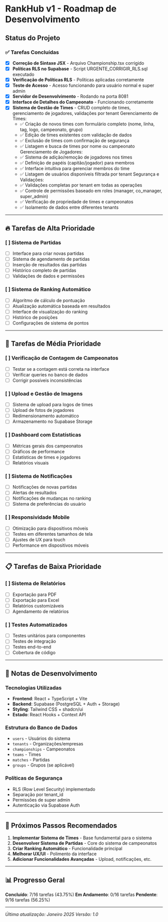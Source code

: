 # RankHub v1 - Roadmap de Desenvolvimento

## Status do Projeto

### ✅ Tarefas Concluídas

- [x] **Correção de Sintaxe JSX** - Arquivo Championship.tsx corrigido
- [x] **Políticas RLS no Supabase** - Script URGENTE_CORRIGIR_RLS.sql executado
- [x] **Verificação de Políticas RLS** - Políticas aplicadas corretamente
- [x] **Teste de Acesso** - Acesso funcionando para usuário normal e super admin
- [x] **Servidor de Desenvolvimento** - Rodando na porta 8081
- [x] **Interface de Detalhes do Campeonato** - Funcionando corretamente
- [x] **Sistema de Gestão de Times** - CRUD completo de times, gerenciamento de jogadores, validações por tenant
     Gerenciamento de Times:
    - ✅ Criação de novos times com formulário completo (nome, linha, tag, logo, campeonato, grupo)
    - ✅ Edição de times existentes com validação de dados
    - ✅ Exclusão de times com confirmação de segurança
    - ✅ Listagem e busca de times por nome ou campeonato
    Gerenciamento de Jogadores:
    - ✅ Sistema de adição/remoção de jogadores nos times
    - ✅ Definição de papéis (capitão/jogador) para membros
    - ✅ Interface intuitiva para gerenciar membros do time
    - ✅ Listagem de usuários disponíveis filtrada por tenant
    Segurança e Validações:
    - ✅ Validações completas por tenant em todas as operações
    - ✅ Controle de permissões baseado em roles (manager, co_manager, super_admin)
    - ✅ Verificação de propriedade de times e campeonatos
    - ✅ Isolamento de dados entre diferentes tenants

---

## 🔥 Tarefas de Alta Prioridade



### [ ] Sistema de Partidas
- [ ] Interface para criar novas partidas
- [ ] Sistema de agendamento de partidas
- [ ] Inserção de resultados das partidas
- [ ] Histórico completo de partidas
- [ ] Validações de dados e permissões

### [ ] Sistema de Ranking Automático
- [ ] Algoritmo de cálculo de pontuação
- [ ] Atualização automática baseada em resultados
- [ ] Interface de visualização do ranking
- [ ] Histórico de posições
- [ ] Configurações de sistema de pontos

---

## 🚀 Tarefas de Média Prioridade

### [ ] Verificação de Contagem de Campeonatos
- [ ] Testar se a contagem está correta na interface
- [ ] Verificar queries no banco de dados
- [ ] Corrigir possíveis inconsistências

### [ ] Upload e Gestão de Imagens
- [ ] Sistema de upload para logos de times
- [ ] Upload de fotos de jogadores
- [ ] Redimensionamento automático
- [ ] Armazenamento no Supabase Storage

### [ ] Dashboard com Estatísticas
- [ ] Métricas gerais dos campeonatos
- [ ] Gráficos de performance
- [ ] Estatísticas de times e jogadores
- [ ] Relatórios visuais

### [ ] Sistema de Notificações
- [ ] Notificações de novas partidas
- [ ] Alertas de resultados
- [ ] Notificações de mudanças no ranking
- [ ] Sistema de preferências do usuário

### [ ] Responsividade Mobile
- [ ] Otimização para dispositivos móveis
- [ ] Testes em diferentes tamanhos de tela
- [ ] Ajustes de UX para touch
- [ ] Performance em dispositivos móveis

---

## 📋 Tarefas de Baixa Prioridade

### [ ] Sistema de Relatórios
- [ ] Exportação para PDF
- [ ] Exportação para Excel
- [ ] Relatórios customizáveis
- [ ] Agendamento de relatórios

### [ ] Testes Automatizados
- [ ] Testes unitários para componentes
- [ ] Testes de integração
- [ ] Testes end-to-end
- [ ] Cobertura de código

---

## 📝 Notas de Desenvolvimento

### Tecnologias Utilizadas
- **Frontend**: React + TypeScript + Vite
- **Backend**: Supabase (PostgreSQL + Auth + Storage)
- **Styling**: Tailwind CSS + shadcn/ui
- **Estado**: React Hooks + Context API

### Estrutura do Banco de Dados
- `users` - Usuários do sistema
- `tenants` - Organizações/empresas
- `championships` - Campeonatos
- `teams` - Times
- `matches` - Partidas
- `groups` - Grupos (se aplicável)

### Políticas de Segurança
- RLS (Row Level Security) implementado
- Separação por tenant_id
- Permissões de super admin
- Autenticação via Supabase Auth

---

## 🎯 Próximos Passos Recomendados

1. **Implementar Sistema de Times** - Base fundamental para o sistema
2. **Desenvolver Sistema de Partidas** - Core do sistema de campeonatos
3. **Criar Ranking Automático** - Funcionalidade principal
4. **Melhorar UX/UI** - Polimento da interface
5. **Adicionar Funcionalidades Avançadas** - Upload, notificações, etc.

---

## 📊 Progresso Geral

**Concluído**: 7/16 tarefas (43.75%)
**Em Andamento**: 0/16 tarefas
**Pendente**: 9/16 tarefas (56.25%)

---

*Última atualização: Janeiro 2025*
*Versão: 1.0*